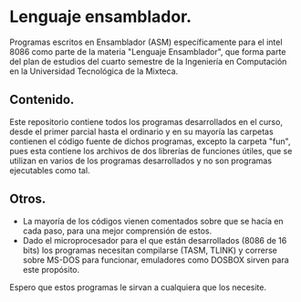 # Lenguaje ensamblador.
Programas escritos en Ensamblador (ASM) específicamente para el intel 8086 como parte de la materia "Lenguaje Ensamblador", que forma parte del plan de estudios del cuarto semestre de la Ingeniería en Computación en la Universidad Tecnológica de la Mixteca.

## Contenido.
Este repositorio contiene todos los programas desarrollados en el curso, desde el primer parcial hasta el ordinario y en su mayoría las carpetas contienen el código fuente de dichos programas, excepto la carpeta "fun", pues esta contiene los archivos de dos librerías de funciones útiles, que se utilizan en varios de los programas desarrollados y no son programas ejecutables como tal.

## Otros.
- La mayoría de los códigos vienen comentados sobre que se hacía en cada paso, para una mejor comprensión de estos.
- Dado el microprocesador para el que están desarrollados (8086 de 16 bits) los programas necesitan compilarse (TASM, TLINK) y correrse sobre MS-DOS para funcionar, emuladores como DOSBOX sirven para este propósito.

Espero que estos programas le sirvan a cualquiera que los necesite.
